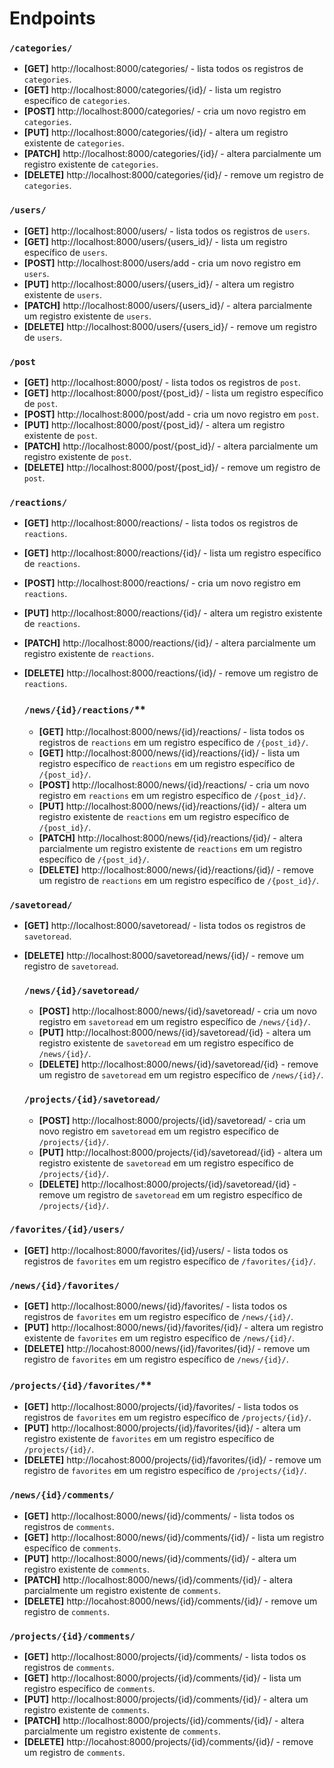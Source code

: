 # Endpoints

### `/categories/`
- **[GET]** http://localhost:8000/categories/ - lista todos os registros de `categories`.
- **[GET]** http://localhost:8000/categories/{id}/ - lista um registro específico de `categories`.
- **[POST]** http://localhost:8000/categories/ - cria um novo registro em `categories`.
- **[PUT]** http://localhost:8000/categories/{id}/ - altera um registro existente de `categories`.
- **[PATCH]** http://localhost:8000/categories/{id}/ - altera parcialmente um registro existente de `categories`.
- **[DELETE]** http://localhost:8000/categories/{id}/ - remove um registro de `categories`.

### `/users/`
- **[GET]** http://localhost:8000/users/ - lista todos os registros de `users`.
- **[GET]** http://localhost:8000/users/{users_id}/ - lista um registro específico de `users`.
- **[POST]** http://localhost:8000/users/add - cria um novo registro em `users`.
- **[PUT]** http://localhost:8000/users/{users_id}/ - altera um registro existente de `users`.
- **[PATCH]** http://localhost:8000/users/{users_id}/ - altera parcialmente um registro existente de `users`.
- **[DELETE]** http://localhost:8000/users/{users_id}/ - remove um registro de `users`.

### `/post`
- **[GET]** http://localhost:8000/post/ - lista todos os registros de `post`.
- **[GET]** http://localhost:8000/post/{post_id}/ - lista um registro específico de `post`.
- **[POST]** http://localhost:8000/post/add  - cria um novo registro em `post`.
- **[PUT]** http://localhost:8000/post/{post_id}/ - altera um registro existente de `post`.
- **[PATCH]** http://localhost:8000/post/{post_id}/ - altera parcialmente um registro existente de `post`.
- **[DELETE]** http://localhost:8000/post/{post_id}/ - remove um registro de `post`.

### `/reactions/`
- **[GET]** http://localhost:8000/reactions/ - lista todos os registros de `reactions`.
- **[GET]** http://localhost:8000/reactions/{id}/ - lista um registro específico de `reactions`.
- **[POST]** http://localhost:8000/reactions/ - cria um novo registro em `reactions`.
- **[PUT]** http://localhost:8000/reactions/{id}/ - altera um registro existente de `reactions`.
- **[PATCH]** http://localhost:8000/reactions/{id}/ - altera parcialmente um registro existente de `reactions`.
- **[DELETE]** http://localhost:8000/reactions/{id}/ - remove um registro de `reactions`.

    ### `/news/{id}/reactions/`**
    - **[GET]** http://localhost:8000/news/{id}/reactions/ - lista todos os registros de `reactions` em um registro específico de `/{post_id}/`.
    - **[GET]** http://localhost:8000/news/{id}/reactions/{id}/ - lista um registro específico de `reactions`  em um registro específico de `/{post_id}/`.
    - **[POST]** http://localhost:8000/news/{id}/reactions/ - cria um novo registro em `reactions` em um registro específico de `/{post_id}/`.
    - **[PUT]** http://localhost:8000/news/{id}/reactions/{id}/ - altera um registro existente de `reactions` em um registro específico de `/{post_id}/`.
    - **[PATCH]** http://localhost:8000/news/{id}/reactions/{id}/ - altera parcialmente um registro existente de `reactions` em um registro específico de `/{post_id}/`.
    - **[DELETE]** http://localhost:8000/news/{id}/reactions/{id}/ - remove um registro de `reactions` em um registro específico de `/{post_id}/`.

### `/savetoread/`
- **[GET]** http://localhost:8000/savetoread/ - lista todos os registros de `savetoread`.
- **[DELETE]** http://localhost:8000/savetoread/news/{id}/ - remove um registro de `savetoread`.

    ### `/news/{id}/savetoread/`
    - **[POST]** http://localhost:8000/news/{id}/savetoread/ - cria um novo registro em `savetoread` em um registro específico de `/news/{id}/`.
    - **[PUT]** http://localhost:8000/news/{id}/savetoread/{id} - altera um registro existente de `savetoread` em um registro específico de `/news/{id}/`.
    - **[DELETE]** http://localhost:8000/news/{id}/savetoread/{id} - remove um registro de `savetoread` em um registro específico de `/news/{id}/`.

    ### `/projects/{id}/savetoread/`
    - **[POST]** http://localhost:8000/projects/{id}/savetoread/ - cria um novo registro em `savetoread` em um registro específico de `/projects/{id}/`.
    - **[PUT]** http://localhost:8000/projects/{id}/savetoread/{id} - altera um registro existente de `savetoread` em um registro específico de `/projects/{id}/`.
    - **[DELETE]** http://localhost:8000/projects/{id}/savetoread/{id} - remove um registro de `savetoread` em um registro específico de `/projects/{id}/`.

    
### `/favorites/{id}/users/`
- **[GET]** http://localhost:8000/favorites/{id}/users/ - lista todos os registros de `favorites` em um registro específico de `/favorites/{id}/`.

### `/news/{id}/favorites/`
- **[GET]** http://localhost:8000/news/{id}/favorites/ - lista todos os registros de `favorites` em um registro específico de `/news/{id}/`.
- **[PUT]** http://localhost:8000/news/{id}/favorites/{id}/ - altera um registro existente de `favorites` em um registro específico de `/news/{id}/`.
- **[DELETE]** http://locahost:8000/news/{id}/favorites/{id}/ - remove um registro de `favorites` em um registro específico de `/news/{id}/`.

### `/projects/{id}/favorites/`**
- **[GET]** http://localhost:8000/projects/{id}/favorites/ - lista todos os registros de `favorites` em um registro específico de `/projects/{id}/`.
- **[PUT]** http://localhost:8000/projects/{id}/favorites/{id}/ - altera um registro existente de `favorites` em um registro específico de `/projects/{id}/`.
- **[DELETE]** http://locahost:8000/projects/{id}/favorites/{id}/ - remove um registro de `favorites` em um registro específico de `/projects/{id}/`.           

### `/news/{id}/comments/`
- **[GET]** http://localhost:8000/news/{id}/comments/ - lista todos os registros de `comments`.
- **[GET]** http://localhost:8000/news/{id}/comments/{id}/ - lista um registro específico de `comments`.
- **[PUT]** http://localhost:8000/news/{id}/comments/{id}/ - altera um registro existente de `comments`.
- **[PATCH]** http://localhost:8000/news/{id}/comments/{id}/ - altera parcialmente um registro existente de `comments`.
- **[DELETE]** http://locahost:8000/news/{id}/comments/{id}/ - remove um registro de `comments`.

### `/projects/{id}/comments/`
- **[GET]** http://localhost:8000/projects/{id}/comments/ - lista todos os registros de `comments`.
- **[GET]** http://localhost:8000/projects/{id}/comments/{id}/ - lista um registro específico de `comments`.
- **[PUT]** http://localhost:8000/projects/{id}/comments/{id}/ - altera um registro existente de `comments`.
- **[PATCH]** http://localhost:8000/projects/{id}/comments/{id}/ - altera parcialmente um registro existente de `comments`.
- **[DELETE]** http://locahost:8000/projects/{id}/comments/{id}/ - remove um registro de `comments`.

<!-- ### /user_category_follow
- **[GET]** http://localhost:8000/user_category_follow/user{id}/category{id}/
- **[PUT]** http://localhost:8000/user_category_follow{id}/user{id}/category{id}/
- **[PATCH]** http://localhost:8000/user_category_follow{id}/user{id}/category{id}/
- **[DELETE]** http://localhost:8000/user_category_follow{id}/user{id}/category{id}/ -->


<!-- ### /user_project_follow
- **[GET]** http://localhost:8000/user_project_follow/user{id}/project{id}/
- **[PUT]** http://localhost:8000/user_project_follow{id}/user{id}/project{id}/
- **[PATCH]** http://localhost:8000/user_project_follow{id}/user{id}/project{id}/
- **[DELETE]** http://localhost:8000/user_project_follow{id}/user{id}/project{id}/ -->
